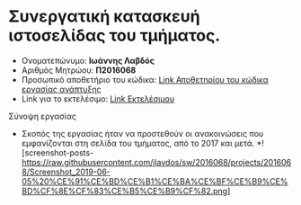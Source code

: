 # Συνεργατική κατασκευή ιστοσελίδας του τμήματος.


*  Ονοματεπώνυμο: **Ιωάννης Λαβδός**
*  Αριθμός Μητρώου: **Π2016068**
*  Προσωπικό αποθετήριο του κώδικα: [Link Αποθετηρίου του κώδικα εργασίας ανάπτυξης](https://github.com/jlavdos/site-gr)
*  Link για το εκτελέσιμο: [Link Εκτελέσιμου](https://ioniodi.github.io/site-gr)


 Σύνοψη εργασίας  
* Σκοπός της εργασίας ήταν να προστεθούν οι ανακοινώσεις που εμφανίζονται στη σελίδα του τμήματος, από το 2017 και μετά. 
*![screenshot-posts-https://raw.githubusercontent.com/jlavdos/sw/2016068/projects/2016068/Screenshot_2019-06-05%20%CE%91%CE%BD%CE%B1%CE%BA%CE%BF%CE%B9%CE%BD%CF%8E%CF%83%CE%B5%CE%B9%CF%82.png]
